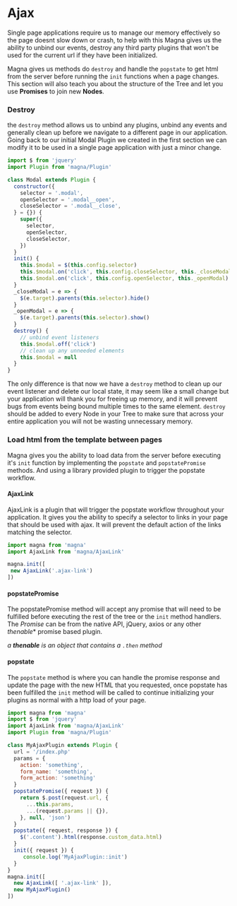 # Ajax
Single page applications require us to manage our memory effectively so the page doesnt slow down or crash, to help 
with this Magna gives us the ability to unbind our events, destroy any third party plugins that won't be used for 
the current url if they have been initialized.

Magna gives us methods do `destroy` and handle the `popstate` to get html from the server before running the 
`init` functions when a page changes. This section will also teach you about the structure of the Tree and let you 
use **Promises** to join new **Nodes**.

### Destroy
the `destroy` method allows us to unbind any plugins, unbind any events and generally clean up before we navigate to 
a different page in our application. Going back to our initial Modal Plugin we created in the first section we can 
modify it to be used in a single page application with just a minor change.

```javascript
import $ from 'jquery'
import Plugin from 'magna/Plugin'

class Modal extends Plugin {
  constructor({
    selector = '.modal',
    openSelector = '.modal__open',
    closeSelector = '.modal__close',
  } = {}) {
    super({
      selector,
      openSelector,
      closeSelector,
    })
  }
  init() {
    this.$modal = $(this.config.selector)
    this.$modal.on('click', this.config.closeSelector, this._closeModal)
    this.$modal.on('click', this.config.openSelector, this._openModal)
  }
  _closeModal = e => {
    $(e.target).parents(this.selector).hide()
  }
  _openModal = e => {
    $(e.target).parents(this.selector).show()
  }
  destroy() {
    // unbind event listeners
    this.$modal.off('click')
    // clean up any unneeded elements
    this.$modal = null
  }
}
```

The only difference is that now we have a `destroy` method to clean up our event listener and delete our local state,
it may seem like a small change but your application will thank you for freeing up memory, and it will prevent bugs 
from events being bound multiple times to the same element. `destroy` should be added to every Node in your Tree to 
make sure that across your entire application you will not be wasting unnecessary memory.

### Load html from the template between pages
Magna gives you the ability to load data from the server before executing it's `init` function by implementing the
 `popstate` and `popstatePromise` methods. And using a library provided plugin to trigger the popstate workflow.
 
#### AjaxLink
AjaxLink is a plugin that will trigger the popstate workflow throughout your application. It gives you the ability to
 specify a selector to links in your page that should be used with ajax. It will prevent the default action of the 
 links matching the selector.
 
 ```javascript
import magna from 'magna'
import AjaxLink from 'magna/AjaxLink'

magna.init([
  new AjaxLink('.ajax-link')
])
```
 
#### popstatePromise
The popstatePromise method will accept any promise that will need to be fulfilled before executing the rest of the 
tree or the `init` method handlers. The *Promise* can be from the native API, jQuery, axios or any other *thenable** 
promise based plugin.

*a **thenable** is an object that contains a `.then` method*

#### popstate
The `popstate` method is where you can handle the promise response and update the page with the new HTML that you 
requested, once popstate has been fulfilled the `init` method will be called to continue initializing your plugins as
 normal with a http load of your page.

```javascript
import magna from 'magna'
import $ from 'jquery'
import AjaxLink from 'magna/AjaxLink'
import Plugin from 'magna/Plugin'

class MyAjaxPlugin extends Plugin {
  url = '/index.php'
  params = {
    action: 'something',
    form_name: 'something',
    form_action: 'something'
  }
  popstatePromise({ request }) {
    return $.post(request.url, { 
      ...this.params, 
      ...(request.params || {}),
    }, null, 'json')
  }
  popstate({ request, response }) {
    $('.content').html(response.custom_data.html) 
  }
  init({ request }) {
     console.log('MyAjaxPlugin::init')
  }
}
magna.init([
  new AjaxLink([ '.ajax-link' ]),
  new MyAjaxPlugin()
])
```
